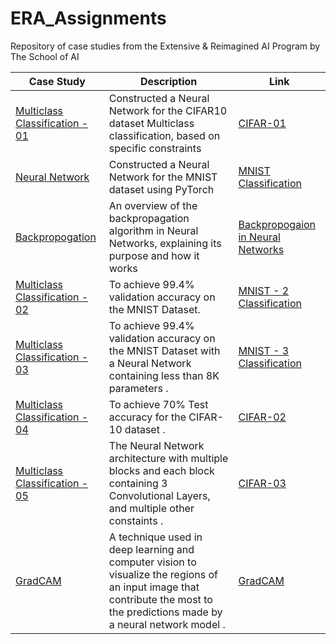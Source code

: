 # ERA_Assignments
Repository of case studies from the Extensive &amp; Reimagined AI Program by The School of AI

| Case Study | Description | Link |
|------------|-------------|--------|
| [Multiclass Classification - 01](https://github.com/bala1802/ERA/tree/main/Session-9) | Constructed a Neural Network for the CIFAR10 dataset Multiclass classification, based on specific constraints | [CIFAR-01](https://github.com/bala1802/ERA/tree/main/Session-9) |
| [Neural Network](https://github.com/bala1802/ERA/tree/main/Session-5) | Constructed a Neural Network for the MNIST dataset using PyTorch | [MNIST Classification](https://github.com/bala1802/ERA/tree/main/Session-5) |
| [Backpropogation](https://github.com/bala1802/ERA/tree/main/Session-6/Part-1) | An overview of the backpropagation algorithm in Neural Networks, explaining its purpose and how it works | [Backpropogaion in Neural Networks](https://github.com/bala1802/ERA/tree/main/Session-6/Part-1) |
| [Multiclass Classification - 02](https://github.com/bala1802/ERA/tree/main/Session-6/Part-2) | To achieve 99.4% validation accuracy on the MNIST Dataset. | [MNIST - 2 Classification](https://github.com/bala1802/ERA/tree/main/Session-6/Part-2) |
| [Multiclass Classification - 03](https://github.com/bala1802/ERA/tree/main/Session-7) | To achieve 99.4% validation accuracy on the MNIST Dataset with a Neural Network containing less than 8K parameters . | [MNIST - 3 Classification](https://github.com/bala1802/ERA/tree/main/Session-7) |
| [Multiclass Classification - 04](https://github.com/bala1802/ERA/tree/main/Session-8) | To achieve 70% Test accuracy for the CIFAR-10 dataset  . | [CIFAR-02](https://github.com/bala1802/ERA/tree/main/Session-8) |
| [Multiclass Classification - 05](https://github.com/bala1802/ERA/tree/main/Session-9) | The Neural Network architecture with multiple blocks and each block containing 3 Convolutional Layers, and multiple other constaints  . | [CIFAR-03](https://github.com/bala1802/ERA/tree/main/Session-9) |
| [GradCAM](https://github.com/bala1802/GradCAM/blob/main/Experiment-2/README.md) | A technique used in deep learning and computer vision to visualize the regions of an input image that contribute the most to the predictions made by a neural network model  . | [GradCAM](https://github.com/bala1802/GradCAM/blob/main/Experiment-2/README.md) |
